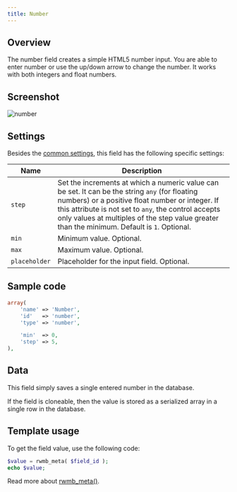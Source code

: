 ```yaml
---
title: Number
---
```


## Overview

The number field creates a simple HTML5 number input. You are able to enter number or use the up/down arrow to change the number. It works with both integers and float numbers.

## Screenshot

![number](https://i.imgur.com/ioHgKyI.png)

## Settings

Besides the [common settings](/field-settings/), this field has the following specific settings:

Name | Description
--- | ---
`step` | Set the increments at which a numeric value can be set. It can be the string `any` (for floating numbers) or a positive float number or integer. If this attribute is not set to `any`, the control accepts only values at multiples of the step value greater than the minimum. Default is `1`. Optional.
`min` | Minimum value. Optional.
`max` | Maximum value. Optional.
`placeholder` | Placeholder for the input field. Optional.

## Sample code

```php
array(
    'name' => 'Number',
    'id'   => 'number',
    'type' => 'number',

    'min'  => 0,
    'step' => 5,
),
```

## Data

This field simply saves a single entered number in the database.

If the field is cloneable, then the value is stored as a serialized array in a single row in the database.

## Template usage

To get the field value, use the following code:

```php
$value = rwmb_meta( $field_id );
echo $value;
```

Read more about [rwmb_meta()](/rwmb-meta/).